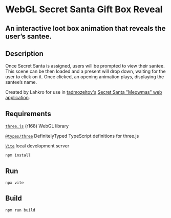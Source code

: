 # WebGL Secret Santa Gift Box Reveal

## An interactive loot box animation that reveals the user’s santee. 

## Description
Once Secret Santa is assigned, users will be prompted to view their santee. This scene can be then loaded and a present will drop down, waiting for the user to click on it. Once clicked, an opening animation plays, displaying the santee’s name.

Created by Lahkro for use in [tadmozeltov's](https://git.tadmozeltov.com/tadmozeltov/secret-santa) [Secret Santa "Meowmas" web application](https://santa.tadmozeltov.com/).

## Requirements
[``three.js``](https://threejs.org/) (r168) WebGL library

[``@types/three``](https://github.com/DefinitelyTyped/DefinitelyTyped) DefinitelyTyped TypeScript definitions for three.js

[``Vite``](https://vitejs.dev/) local development server
```
npm install
```

## Run
```
npx vite
```

## Build
```
npm run build
```